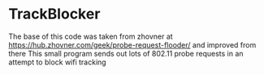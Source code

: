 # TrackBlocker
The base of this code was taken from zhovner at https://hub.zhovner.com/geek/probe-request-flooder/ and improved from there
This small program sends out lots of 802.11 probe requests in an attempt to block wifi tracking

